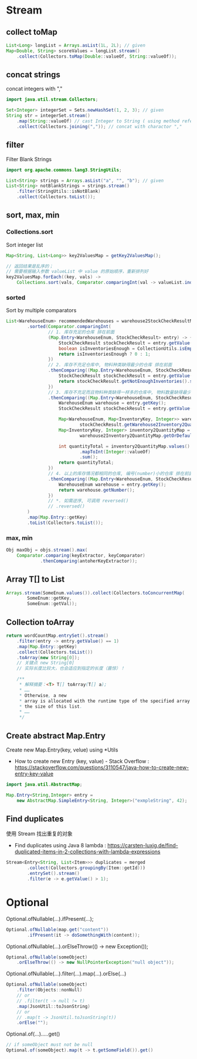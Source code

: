# Stream

## collect toMap

```java
List<Long> longList = Arrays.asList(1L, 2L); // given
Map<Double, String> scoreValues = longList.stream()
    .collect(Collectors.toMap(Double::valueOf, String::valueOf));

```

## concat strings

concat integers with ","

```java
import java.util.stream.Collectors;

Set<Integer> integerSet = Sets.newHashSet(1, 2, 3); // given
String str = integerSet.stream()
    .map(String::valueOf) // cast Integer to String ( using method reference )
    .collect(Collectors.joining(",")); // concat with charactor ","

```

## filter

Filter Blank Strings

```java
import org.apache.commons.lang3.StringUtils;

List<String> strings = Arrays.asList("a", "", "b"); // given
List<String> notBlankStrings = strings.stream()
    .filter(StringUtils::isNotBlank)
    .collect(Collectors.toList());

```

## sort, max, min

### Collections.sort

Sort integer list

```java
Map<String, List<Long>> key2ValuesMap = getKey2ValuesMap();

// 返回结果是乱序的；
// 需要根据输入参数 valueList 中 value 的原始顺序，重新排列好
key2ValuesMap.forEach((key, vals) ->
    Collections.sort(vals, Comparator.comparingInt(val -> valueList.indexOf(val))));

```

### sorted

Sort by multiple comparators

```java
List<WarehouseEnum> recommendedWarehouses = warehouse2StockCheckResultMap.entrySet().stream()
        .sorted(Comparator.comparingInt(
                // 1. 库存充足的仓库 排在前面
                (Map.Entry<WarehouseEnum, StockCheckResult> entry) -> {
                    StockCheckResult stockCheckResult = entry.getValue();
                    boolean isInventoriesEnough = CollectionUtils.isEmpty(stockCheckResult.getNotEnoughInventories());
                    return isInventoriesEnough ? 0 : 1;
                })
                // 2. 库存不充足仓库中, 物料种类缺得最少的仓库 排在前面
                .thenComparing((Map.Entry<WarehouseEnum, StockCheckResult> entry) -> {
                    StockCheckResult stockCheckResult = entry.getValue();
                    return stockCheckResult.getNotEnoughInventories().size();
                })
                // 3. 库存不充足而且物料种类缺得一样多的仓库中, 物料数量缺得最少的仓库 排在前面
                .thenComparing((Map.Entry<WarehouseEnum, StockCheckResult> entry) -> {
                    WarehouseEnum warehouse = entry.getKey();
                    StockCheckResult stockCheckResult = entry.getValue();

                    Map<WarehouseEnum, Map<InventoryKey, Integer>> warehouse2Inventory2QuantityMap =
                            stockCheckResult.getWarehouse2Inventory2QuantityMap();
                    Map<InventoryKey, Integer> inventory2QuantityMap =
                            warehouse2Inventory2QuantityMap.getOrDefault(warehouse, Collections.emptyMap());

                    int quantityTotal = inventory2QuantityMap.values().stream()
                            .mapToInt(Integer::valueOf)
                            .sum();
                    return quantityTotal;
                })
                // 4. 以上的库存情况都相同的仓库, 编号(number)小的仓库 排在前面
                .thenComparing((Map.Entry<WarehouseEnum, StockCheckResult> entry) -> {
                    WarehouseEnum warehouse = entry.getKey();
                    return warehouse.getNumber();
                })
                // *. 如需逆序, 可调用 reversed()
                // .reversed()
        )
        .map(Map.Entry::getKey)
        .toList(Collectors.toList());
```

### max, min

```java
Obj maxObj = objs.stream().max(
    Comparator.comparing(keyExtractor, keyComparator)
             .thenComparing(antoherKeyExtractor));
```

## Array T[] to List

```java
Arrays.stream(SomeEnum.values()).collect(Collectors.toConcurrentMap(
        SomeEnum::getKey,
        SomeEnum::getVal));

```

## Collection toArray

```java
return wordCountMap.entrySet().stream()
    .filter(entry -> entry.getValue() == 1)
    .map(Map.Entry::getKey)
    .collect(Collectors.toList())
    .toArray(new String[0]);
    // 关键点 new String[0]
    // 实际长度比较大，也会适应到指定的长度（震惊）！

    /**
     * 解释摘要：<T> T[] toArray(T[] a);
     * ……
     * Otherwise, a new
     * array is allocated with the runtime type of the specified array and
     * the size of this list.
     * ……
     */

```

## Create abstract Map.Entry

Create new Map.Entry(key, velue) using \*Utils

-   How to create new Entry (key, value) - Stack Overflow : https://stackoverflow.com/questions/3110547/java-how-to-create-new-entry-key-value

```java
import java.util.AbstractMap;

Map.Entry<String,Integer> entry =
    new AbstractMap.SimpleEntry<String, Integer>("exmpleString", 42);

```

## Find duplicates

使用 Stream 找出重复的对象

-   Find duplicates using Java 8 lambda : https://carsten-luxig.de/find-duplicated-items-in-2-collections-with-lambda-expressions

```java
Stream<Entry<String, List<Item>>> duplicates = merged
        .collect(Collectors.groupingBy(Item::getId)))
        .entrySet().stream()
        .filter(e -> e.getValue() > 1);

```

# Optional

Optional.ofNullable(…).ifPresent(…);

```java
Optional.ofNullable(map.get("content"))
        .ifPresent(it -> doSomethingWith(content));

```

Optional.ofNullable(…).orElseThrow(() -> new Exception());

```java
Optional.ofNullable(someObject)
    .orElseThrow(() -> new NullPointerException("null object"));

```

Optional.ofNullable(…).filter(…).map(…).orElse(…)

```java
Optional.ofNullable(someObject)
    .filter(Objects::nonNull)
    // or
    // .filter(t -> null != t)
    .map(JsonUtil::toJsonString)
    // or
    // .map(t -> JsonUtil.toJsonString(t))
    .orElse("");

```

Optional.of(…).….get()

```java
// if someObject must not be null
Optional.of(someObject).map(t -> t.getSomeField()).get()

```
